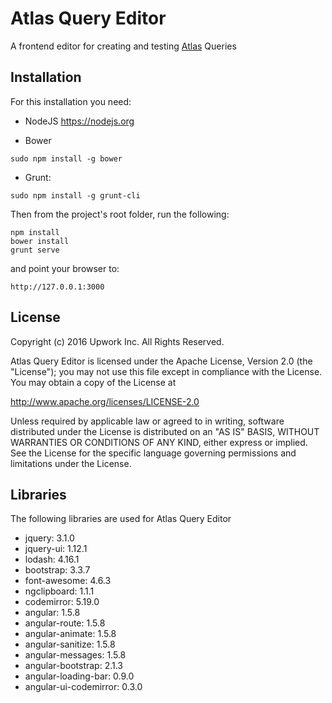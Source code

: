 # Atlas Query Editor
  
A frontend editor for creating and testing [Atlas](https://github.com/Netflix/atlas) Queries 

## Installation

For this installation you need:

* NodeJS https://nodejs.org

* Bower

```
sudo npm install -g bower
```
* Grunt:
```
sudo npm install -g grunt-cli
```

Then from the project's root folder, run the following:
```
npm install
bower install
grunt serve
```
and point your browser to:
```
http://127.0.0.1:3000
```

## License

Copyright (c) 2016 Upwork Inc. All Rights Reserved.

Atlas Query Editor is licensed under the Apache License, Version 2.0 (the "License");
you may not use this file except in compliance with the License.
You may obtain a copy of the License at

http://www.apache.org/licenses/LICENSE-2.0

Unless required by applicable law or agreed to in writing, software
distributed under the License is distributed on an "AS IS" BASIS,
WITHOUT WARRANTIES OR CONDITIONS OF ANY KIND, either express or implied.
See the License for the specific language governing permissions and
limitations under the License.

## Libraries

The following libraries are used for Atlas Query Editor 

* jquery: 3.1.0
* jquery-ui: 1.12.1
* lodash: 4.16.1
* bootstrap: 3.3.7
* font-awesome: 4.6.3
* ngclipboard: 1.1.1
* codemirror: 5.19.0
* angular: 1.5.8
* angular-route: 1.5.8
* angular-animate: 1.5.8
* angular-sanitize: 1.5.8
* angular-messages: 1.5.8
* angular-bootstrap: 2.1.3
* angular-loading-bar: 0.9.0
* angular-ui-codemirror: 0.3.0
